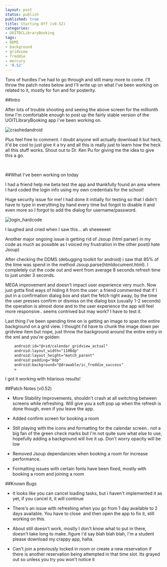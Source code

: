 ```yaml
---
layout: post
status: publish
published: true
title: Starting Off (v0.52)
categories:
- UOITDCLibraryBooking
tags:
- DDMS
- background
- gridview
- freddie
- mercury
- '0.52'
---
```

Tons of hurdles I've had to go through and still many more to come. I'll
throw the patch notes below and I'll write up on what I've been working
on related to it, mostly for fun and for posterity.

##Intro

After lots of trouble shooting and seeing the above screen for the
millionth time I'm comfortable enough to post up the fairly stable
version of the UOITLibraryBooking app i've been working on.

![crashedandroid](http://www.objectivetruth.ca/wp-content/uploads/2014/04/crashedandroid.png)

Plus feel free to comment. I doubt anyone will actually download it but
heck, it'd be cool to just give it a try and all this is really just to
learn how the heck all this stuff works. Shout out to Dr. Ken Pu for
giving me the idea to give this a go.

 

##What I've been working on today

I had a friend help me beta test the app and thankfully found an area
where I hard coded the login info using my own credentials for the
school!

Huge security issue for me! I had done it initially for testing so that
I didn't have to type in everything by hand every time but forgot to
disable it and even more so I forgot to add the dialog for
username/password.

![login\_hardcode](http://www.objectivetruth.ca/wp-content/uploads/2014/04/login_hardcode.png)

I laughed and cried when I saw this... ah sheeeeeet

Another major ongoing issue is getting rid of Jsoup (html parser) in my
code as much as possible as I voiced my frustration in the other post(I
hate Jsoup)

After checking the DDMS (debugging toolkit for android) i saw that 85%
of the time was spend in the method Jsoup.parse(htmldocument.html). I
completely cut the code out and went from average 8 seconds refresh time
to just under 3 seconds.

MEGA improvement and doesn't impact user experience very much. Now just
gotta find ways of hiding it from the user: a friend commented that if I
put in a confirmation dialog box and start the fetch right away, by the
time the user presses confirm or dismiss on the dialog box (usually 1-2
seconds) the operation is almost done and to the user experience the app
will feel more responsive.. seems contrived but may work? I have to test
it.

Last thing I've been spending time on is getting an image to span the
entire background on a grid view. I thought I'd have to chunk the image
down per gridview item but nope, just throw the background around the
entire entry in the xml and you're golden:

```xml
    android:id="@+id/calendar_gridview_actual"
    android:layout_width="1100dp"
    android:layout_height="match_parent"
    android:padding="0dp"
    android:background="@drawable/ic_freddie_success"
    >
```
I got it working with hilarious results!

##Patch Notes (v0.52)

* More Stability Improvements, shouldn't crash at all switching between screens while refreshing. Will give you a soft pop up when the refresh is done though, even if you leave the app.

* Added confirm screen for booking a room

* Still playing with the icons and formatting for the calendar screen.. not a big fan of the green check marks but I'm not quite sure what else to use, hopefully adding a background will live it up. Don't worry opacity will be low

* Removed Jsoup dependancies when booking a room for increase performance.

* Formatting issues with certain fonts have been fixed, mostly with booking a room and joining a room


##Known Bugs

* It looks like you can cancel loading tasks, but i haven't implemented it as yet, if you cancel it, it will continue

* There's an issue with refreshing when you go from 1 day available to 2 days available. You have to close  and then open the app to fix it, still working on this.

* About still doesn't work, mostly I don't know what to put in there, doesn't take long to make..figure i'd say blah blah blah, I'm a student please download my crappy app, haha.

* Can't join a previously locked in room or create a new reservation if there is another reservation being attempted in that time slot. Its grayed out so unless you try you won't notice it
